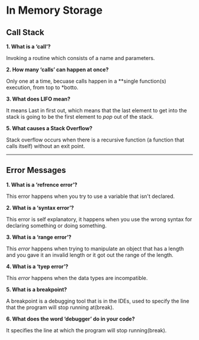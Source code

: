 # **In Memory Storage**

## **Call Stack**

**1. What is a ‘call’?**

Invoking a routine which consists of a name and parameters.

**2. How many ‘calls’ can happen at once?**

Only one at a time, becuase calls happen in a **single function(s) execution, from top to *botto.

**3. What does LIFO mean?** 

It means Last in first out, which means that the last element to get into the stack is going to be the first element to *pop* out of the stack.


**5. What causes a Stack Overflow?**

Stack overflow occurs when there is a recursive function (a function that calls itself) without an exit point.

____

## **Error Messages**

**1. What is a ‘refrence error’?** 

This error happens when you try to use a variable that isn't declared.

**2. What is a ‘syntax error’?**

This error is self explanatory, it happens when you use the wrong syntax for declaring something or doing something.

**3. What is a ‘range error’?**

This *error* happens when trying to manipulate an object that has a length and you gave it an invalid length or it got out the range of the length.

**4. What is a ‘tyep error’?**

This *error* happens when the data types are incompatible.

**5. What is a breakpoint?**

A breakpoint is a debugging tool that is in the IDEs, used to specify the line that the program will stop running at(break).

**6. What does the word ‘debugger’ do in your code?**

It specifies the line at which the program will stop running(break).